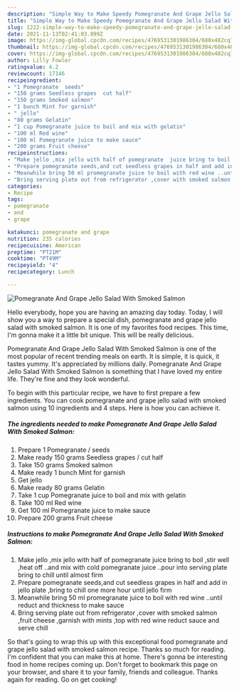 ```yaml
---
description: "Simple Way to Make Speedy Pomegranate And Grape Jello Salad With Smoked Salmon"
title: "Simple Way to Make Speedy Pomegranate And Grape Jello Salad With Smoked Salmon"
slug: 1222-simple-way-to-make-speedy-pomegranate-and-grape-jello-salad-with-smoked-salmon
date: 2021-11-13T02:41:03.099Z
image: https://img-global.cpcdn.com/recipes/4769531301986304/680x482cq70/pomegranate-and-grape-jello-salad-with-smoked-salmon-recipe-main-photo.jpg
thumbnail: https://img-global.cpcdn.com/recipes/4769531301986304/680x482cq70/pomegranate-and-grape-jello-salad-with-smoked-salmon-recipe-main-photo.jpg
cover: https://img-global.cpcdn.com/recipes/4769531301986304/680x482cq70/pomegranate-and-grape-jello-salad-with-smoked-salmon-recipe-main-photo.jpg
author: Lilly Fowler
ratingvalue: 4.2
reviewcount: 17146
recipeingredient:
- "1 Pomegranate  seeds"
- "150 grams Seedless grapes  cut half"
- "150 grams Smoked salmon"
- "1 bunch Mint for garnish"
- " jello"
- "80 grams Gelatin"
- "1 cup Pomegranate juice to boil and mix with gelatin"
- "100 ml Red wine"
- "100 ml Pomegranate juice to make sauce"
- "200 grams Fruit cheese"
recipeinstructions:
- "Make jello ,mix jello with half of pomegranate  juice bring to boil ,stir well ,heat off ..and mix with cold pomegranate juice ..pour into serving plate bring to chill until almost firm"
- "Prepare pomegranate seeds,and cut seedless grapes in half and add in jello plate  ,bring to chill one more hour until jello firm"
- "Meanwhile bring 50 ml promegranate juice to boil with red wine ..until reduct and thickness to make sauce"
- "Bring serving plate out from refrigerator ,cover with smoked salmon ,fruit cheese ,garnish with mints ,top with red wine reduct sauce and serve chill"
categories:
- Recipe
tags:
- pomegranate
- and
- grape

katakunci: pomegranate and grape 
nutrition: 235 calories
recipecuisine: American
preptime: "PT21M"
cooktime: "PT49M"
recipeyield: "4"
recipecategory: Lunch

---
```



![Pomegranate And Grape Jello Salad With Smoked Salmon](https://img-global.cpcdn.com/recipes/4769531301986304/680x482cq70/pomegranate-and-grape-jello-salad-with-smoked-salmon-recipe-main-photo.jpg)

Hello everybody, hope you are having an amazing day today. Today, I will show you a way to prepare a special dish, pomegranate and grape jello salad with smoked salmon. It is one of my favorites food recipes. This time, I'm gonna make it a little bit unique. This will be really delicious.

Pomegranate And Grape Jello Salad With Smoked Salmon is one of the most popular of recent trending meals on earth. It is simple, it is quick, it tastes yummy. It's appreciated by millions daily. Pomegranate And Grape Jello Salad With Smoked Salmon is something that I have loved my entire life. They're fine and they look wonderful.




To begin with this particular recipe, we have to first prepare a few ingredients. You can cook pomegranate and grape jello salad with smoked salmon using 10 ingredients and 4 steps. Here is how you can achieve it.

<!--inarticleads1-->

##### The ingredients needed to make Pomegranate And Grape Jello Salad With Smoked Salmon:

1. Prepare 1 Pomegranate / seeds
1. Make ready 150 grams Seedless grapes / cut half
1. Take 150 grams Smoked salmon
1. Make ready 1 bunch Mint for garnish
1. Get  jello
1. Make ready 80 grams Gelatin
1. Take 1 cup Pomegranate juice to boil and mix with gelatin
1. Take 100 ml Red wine
1. Get 100 ml Pomegranate juice to make sauce
1. Prepare 200 grams Fruit cheese




<!--inarticleads2-->

##### Instructions to make Pomegranate And Grape Jello Salad With Smoked Salmon:

1. Make jello ,mix jello with half of pomegranate  juice bring to boil ,stir well ,heat off ..and mix with cold pomegranate juice ..pour into serving plate bring to chill until almost firm
1. Prepare pomegranate seeds,and cut seedless grapes in half and add in jello plate  ,bring to chill one more hour until jello firm
1. Meanwhile bring 50 ml promegranate juice to boil with red wine ..until reduct and thickness to make sauce
1. Bring serving plate out from refrigerator ,cover with smoked salmon ,fruit cheese ,garnish with mints ,top with red wine reduct sauce and serve chill




So that's going to wrap this up with this exceptional food pomegranate and grape jello salad with smoked salmon recipe. Thanks so much for reading. I'm confident that you can make this at home. There's gonna be interesting food in home recipes coming up. Don't forget to bookmark this page on your browser, and share it to your family, friends and colleague. Thanks again for reading. Go on get cooking!
